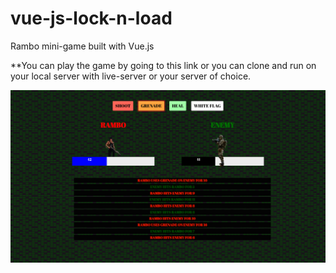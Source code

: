 # vue-js-lock-n-load
Rambo mini-game built with Vue.js

**You can play the game by going to this link or you can clone and run on your local server with live-server or your server of choice.

![Settings Window](./images/lock-n-load.png)
